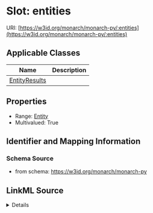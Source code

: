 # Slot: entities

URI: [https://w3id.org/monarch/monarch-py/:entities](https://w3id.org/monarch/monarch-py/:entities)



<!-- no inheritance hierarchy -->




## Applicable Classes

| Name | Description |
| --- | --- |
[EntityResults](EntityResults.md) | 






## Properties

* Range: [Entity](Entity.md)
* Multivalued: True








## Identifier and Mapping Information







### Schema Source


* from schema: https://w3id.org/monarch/monarch-py




## LinkML Source

<details>
```yaml
name: entities
from_schema: https://w3id.org/monarch/monarch-py
rank: 1000
multivalued: true
alias: entities
domain_of:
- EntityResults
range: Entity
inlined: true
inlined_as_list: true

```
</details>